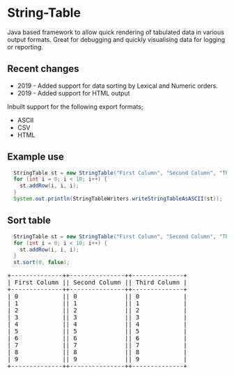 # String-Table
Java based framework to allow quick rendering of tabulated data in various output formats.
Great for debugging and quickly visualising data for logging or reporting.

## Recent changes
* 2019 - Added support for data sorting by Lexical and Numeric orders.
* 2019 - Added support for HTML output

Inbuilt support for the following export formats;
* ASCII
* CSV
* HTML

## Example use

```java
  StringTable st = new StringTable("First Column", "Second Column", "Third Column");
  for (int i = 0; i < 10; i++) {
    st.addRow(i, i, i);
  }
  System.out.println(StringTableWriters.writeStringTableAsASCII(st));
```
## Sort table
```java
  StringTable st = new StringTable("First Column", "Second Column", "Third Column");
  for (int i = 0; i < 10; i++) {
    st.addRow(i, i, i);
  }
  st.sort(0, false);
```

<pre>
+--------------++---------------++--------------+
| First Column || Second Column || Third Column |
+--------------++---------------++--------------+
| 0            || 0             || 0            |
| 1            || 1             || 1            |
| 2            || 2             || 2            |
| 3            || 3             || 3            |
| 4            || 4             || 4            |
| 5            || 5             || 5            |
| 6            || 6             || 6            |
| 7            || 7             || 7            |
| 8            || 8             || 8            |
| 9            || 9             || 9            |
+--------------++---------------++--------------+
</pre>

